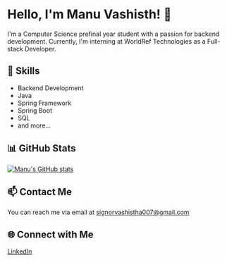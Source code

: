 # Hello, I'm Manu Vashisth! 👋

I'm a Computer Science prefinal year student with a passion for backend development. Currently, I'm interning at WorldRef Technologies as a Full-stack Developer.

## 🔧 Skills

- Backend Development
- Java
- Spring Framework
- Spring Boot
- SQL
- and more...

## 📊 GitHub Stats

[![Manu's GitHub stats](https://github-readme-stats.vercel.app/api?username=manuWorldref&show_icons=true&theme=radical)](https://github.com/manuWorldref/WR_DealX_Backend)

## 📫 Contact Me

You can reach me via email at signorvashistha007@gmail.com

## 🌐 Connect with Me

[LinkedIn](https://www.linkedin.com/in/manu-vashisth-9366b2219/)
